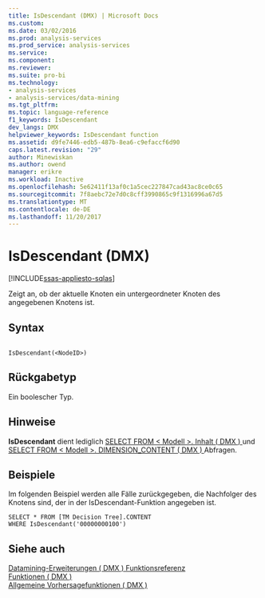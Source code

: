 ```yaml
---
title: IsDescendant (DMX) | Microsoft Docs
ms.custom: 
ms.date: 03/02/2016
ms.prod: analysis-services
ms.prod_service: analysis-services
ms.service: 
ms.component: 
ms.reviewer: 
ms.suite: pro-bi
ms.technology:
- analysis-services
- analysis-services/data-mining
ms.tgt_pltfrm: 
ms.topic: language-reference
f1_keywords: IsDescendant
dev_langs: DMX
helpviewer_keywords: IsDescendant function
ms.assetid: d9fe7446-edb5-487b-8ea6-c9efaccf6d90
caps.latest.revision: "29"
author: Minewiskan
ms.author: owend
manager: erikre
ms.workload: Inactive
ms.openlocfilehash: 5e62411f13af0c1a5cec227847cad43ac8ce0c65
ms.sourcegitcommit: 7f8aebc72e7d0c8cff3990865c9f1316996a67d5
ms.translationtype: MT
ms.contentlocale: de-DE
ms.lasthandoff: 11/20/2017
---
```

# <a name="isdescendant-dmx"></a>IsDescendant (DMX)
[!INCLUDE[ssas-appliesto-sqlas](../includes/ssas-appliesto-sqlas.md)]

  Zeigt an, ob der aktuelle Knoten ein untergeordneter Knoten des angegebenen Knotens ist.  
  
## <a name="syntax"></a>Syntax  
  
```  
  
IsDescendant(<NodeID>)  
```  
  
## <a name="return-type"></a>Rückgabetyp  
 Ein boolescher Typ.  
  
## <a name="remarks"></a>Hinweise  
 **IsDescendant** dient lediglich [SELECT FROM &#60; Modell &#62;. Inhalt &#40; DMX &#41; ](../dmx/select-from-model-content-dmx.md) und [SELECT FROM &#60; Modell &#62;. DIMENSION_CONTENT &#40; DMX &#41; ](../dmx/select-from-model-dimension-content-dmx.md) Abfragen.  
  
## <a name="examples"></a>Beispiele  
 Im folgenden Beispiel werden alle Fälle zurückgegeben, die Nachfolger des Knotens sind, der in der IsDescendant-Funktion angegeben ist.  
  
```  
SELECT * FROM [TM Decision Tree].CONTENT  
WHERE IsDescendant('00000000100')  
```  
  
## <a name="see-also"></a>Siehe auch  
 [Datamining-Erweiterungen &#40; DMX &#41; Funktionsreferenz](../dmx/data-mining-extensions-dmx-function-reference.md)   
 [Funktionen &#40; DMX &#41;](../dmx/functions-dmx.md)   
 [Allgemeine Vorhersagefunktionen &#40; DMX &#41;](../dmx/general-prediction-functions-dmx.md)  
  
  
